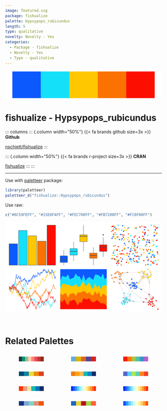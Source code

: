 ```yaml
---
image: featured.svg
package: fishualize
palette: Hypsypops_rubicundus
length: 5
type: qualitative
novelty: Novelty - Yes
categories:
  - Package - fishualize
  - Novelty - Yes
  - Type - qualitative
---
```


![](featured.svg)

# fishualize - Hypsypops_rubicundus 

::: columns
::: {.column width="50%"}
{{< fa brands github size=3x >}}
**Github**

[nschiett/fishualize](https://github.com/nschiett/fishualize)
:::

::: {.column width="50%"}
{{< fa brands r-project size=3x >}}
**CRAN**

[fishualize](https://CRAN.R-project.org/package=fishualize)
:::
:::

<hr> 

Use with [paletteer](https://emilhvitfeldt.github.io/paletteer/) package:

```r
library(paletteer)
paletteer_d("fishualize::Hypsypops_rubicundus")
```

Use raw:

```r
c("#0C59FEFF", "#15E0FAFF", "#FEC700FF", "#FB7200FF", "#FC0F00FF")
``` 

![](examples.png) 

<br>

# Related Palettes

<div class="list" style="display: grid; grid-template-columns: auto auto auto;"> <figure class="figure">
<a href="../../awtools/a_palette/"> <img src="../../awtools/a_palette/featured.svg" style="width: 100%;" class="figure-img"></a>
</figure> <figure class="figure">
<a href="../../fishualize/Pronotogrammus_martinicensis/"> <img src="../../fishualize/Pronotogrammus_martinicensis/featured.svg" style="width: 100%;" class="figure-img"></a>
</figure> <figure class="figure">
<a href="../../ggthemes/excel_Atlas/"> <img src="../../ggthemes/excel_Atlas/featured.svg" style="width: 100%;" class="figure-img"></a>
</figure> <figure class="figure">
<a href="../../PNWColors/Bay/"> <img src="../../PNWColors/Bay/featured.svg" style="width: 100%;" class="figure-img"></a>
</figure> <figure class="figure">
<a href="../../LaCroixColoR/Orange/"> <img src="../../LaCroixColoR/Orange/featured.svg" style="width: 100%;" class="figure-img"></a>
</figure> <figure class="figure">
<a href="../../ggthemes/excel_Slipstream/"> <img src="../../ggthemes/excel_Slipstream/featured.svg" style="width: 100%;" class="figure-img"></a>
</figure> <figure class="figure">
<a href="../../LaCroixColoR/PeachPear/"> <img src="../../LaCroixColoR/PeachPear/featured.svg" style="width: 100%;" class="figure-img"></a>
</figure> <figure class="figure">
<a href="../../colorBlindness/Blue2Orange12Steps/"> <img src="../../colorBlindness/Blue2Orange12Steps/featured.svg" style="width: 100%;" class="figure-img"></a>
</figure> <figure class="figure">
<a href="../../dichromat/BluetoOrange_12/"> <img src="../../dichromat/BluetoOrange_12/featured.svg" style="width: 100%;" class="figure-img"></a>
</figure> <figure class="figure">
<a href="../../fishualize/Lampris_guttatus/"> <img src="../../fishualize/Lampris_guttatus/featured.svg" style="width: 100%;" class="figure-img"></a>
</figure> <figure class="figure">
<a href="../../yarrr/espresso/"> <img src="../../yarrr/espresso/featured.svg" style="width: 100%;" class="figure-img"></a>
</figure> <figure class="figure">
<a href="../../colorBlindness/Blue2Orange10Steps/"> <img src="../../colorBlindness/Blue2Orange10Steps/featured.svg" style="width: 100%;" class="figure-img"></a>
</figure> 
</div>
